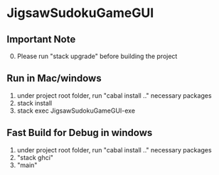 # JigsawSudokuGameGUI

## Important Note

0. Please run "stack upgrade" before building the project

## Run in Mac/windows

1. under project root folder, run "cabal install .." necessary packages
2. stack install
3. stack exec JigsawSudokuGameGUI-exe

## Fast Build for Debug in windows

1. under project root folder, run "cabal install .." necessary packages
2. "stack ghci"
3. "main" 


